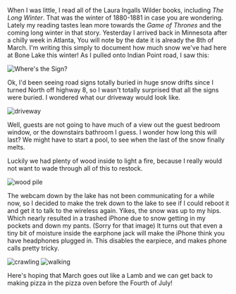 <!--
.. title: The Long Winter
.. date: 2014/03/08 07:16:03
.. slug: the-long-winter
.. tags: 
.. link: 
.. description: 
-->


When I was little, I read all of the Laura Ingalls Wilder books, including *The Long Winter*. That was the winter of 1880-1881 in case you are wondering.  Lately my reading tastes lean more towards the *Game of Thrones* and the coming long winter in that story.  Yesterday I arrived back in Minnesota after a chilly week in Atlanta, You will note by the date it is already the 8th of March.  I'm writing this simply to document how much snow we've had here at Bone Lake this winter!  As I pulled onto Indian Point road, I saw this:

![Where's the Sign?](/images/Winter2014/IndianPoint.JPG "Where's the Sign?")

Ok, I'd been seeing road signs totally buried in huge snow drifts since I turned North off highway 8, so I wasn't totally surprised that all the signs were buried.  I wondered what our driveway would look like.

<!-- TEASER_END -->

![driveway](/images/Winter2014/FrontEntry.JPG "driveway")

Well, guests are not going to have much of a view out the guest bedroom window, or the downstairs bathroom I guess.  I wonder how long this will last?  We might have to start a pool, to see when the last of the snow finally melts.

Luckily we had plenty of wood inside to light a fire, because I really would not want to wade through all of this to restock.

![wood pile](/images/Winter2014/WoodPile.JPG "wood pile")

The webcam down by the lake has not been communicating for a while now, so I decided to make the trek down to the lake to see if I could reboot it and get it to talk to the wireless again.  Yikes, the snow was up to my hips.  Which nearly resulted in a trashed iPhone due to snow getting in my pockets and down my pants.  (Sorry for that image)  It turns out that even a tiny bit of moisture inside the earphone jack will make the iPhone think you have headphones plugged in.  This disables the earpiece, and makes phone calls pretty tricky.

![crawling](/images/Winter2014/LakeTrek1.JPG "crawling")
![walking](/images/Winter2014/LakeTrek2.JPG "walking")

Here's hoping that March goes out like a Lamb and we can get back to making pizza in the pizza oven before the Fourth of July!


